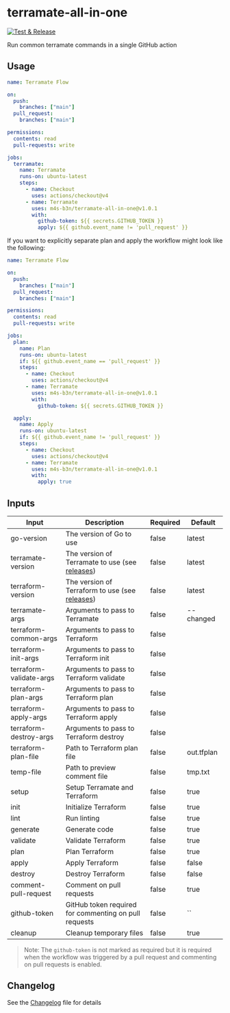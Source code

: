 # terramate-all-in-one

[![Test & Release](https://github.com/m4s-b3n/terramate-all-in-one/actions/workflows/test-and-release.yml/badge.svg)](https://github.com/m4s-b3n/terramate-all-in-one/actions/workflows/test-and-release.yml)

Run common terramate commands in a single GitHub action

## Usage

```yaml
name: Terramate Flow

on:
  push:
    branches: ["main"]
  pull_request:
    branches: ["main"]

permissions:
  contents: read
  pull-requests: write

jobs:
  terramate:
    name: Terramate
    runs-on: ubuntu-latest
    steps:
      - name: Checkout
        uses: actions/checkout@v4
      - name: Terramate
        uses: m4s-b3n/terramate-all-in-one@v1.0.1
        with:
          github-token: ${{ secrets.GITHUB_TOKEN }}
          apply: ${{ github.event_name != 'pull_request' }}
```

If you want to explicitly separate plan and apply the workflow might look like the following:

```yaml
name: Terramate Flow

on:
  push:
    branches: ["main"]
  pull_request:
    branches: ["main"]

permissions:
  contents: read
  pull-requests: write

jobs:
  plan:
    name: Plan
    runs-on: ubuntu-latest
    if: ${{ github.event_name == 'pull_request' }}
    steps:
      - name: Checkout
        uses: actions/checkout@v4
      - name: Terramate
        uses: m4s-b3n/terramate-all-in-one@v1.0.1
        with:
          github-token: ${{ secrets.GITHUB_TOKEN }}

  apply:
    name: Apply
    runs-on: ubuntu-latest
    if: ${{ github.event_name != 'pull_request' }}
    steps:
      - name: Checkout
        uses: actions/checkout@v4
      - name: Terramate
        uses: m4s-b3n/terramate-all-in-one@v1.0.1
        with:
          apply: true
```

## Inputs

| Input | Description | Required | Default |
| --- | --- | --- | --- |
| go-version | The version of Go to use | false | latest |
| terramate-version | The version of Terramate to use (see [releases](https://github.com/terramate-io/terramate/releases)) | false | latest |
| terraform-version | The version of Terraform to use (see [releases](https://github.com/hashicorp/terraform/releases)) | false | latest |
| terramate-args | Arguments to pass to Terramate | false | --changed |
| terraform-common-args | Arguments to pass to Terraform | false |  |
| terraform-init-args | Arguments to pass to Terraform init | false |  |
| terraform-validate-args | Arguments to pass to Terraform validate | false |  |
| terraform-plan-args | Arguments to pass to Terraform plan | false |  |
| terraform-apply-args | Arguments to pass to Terraform apply | false |  |
| terraform-destroy-args | Arguments to pass to Terraform destroy | false |  |
| terraform-plan-file | Path to Terraform plan file | false | out.tfplan |
| temp-file | Path to preview comment file | false | tmp.txt |
| setup | Setup Terramate and Terraform | false | true |
| init | Initialize Terraform | false | true |
| lint | Run linting | false | true |
| generate | Generate code | false | true |
| validate | Validate Terraform | false | true |
| plan | Plan Terraform | false | true |
| apply | Apply Terraform | false | false |
| destroy | Destroy Terraform | false | false |
| comment-pull-request | Comment on pull requests | false | true |
| github-token | GitHub token required for commenting on pull requests | false | `` |
| cleanup | Cleanup temporary files | false | true |

>Note: The `github-token` is not marked as required but it is required when the workflow was triggered by a pull request and commenting on pull requests is enabled.

## Changelog

See the [Changelog](./CHANGELOG.md) file for details
